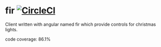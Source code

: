 # fir [![CircleCI](https://circleci.com/gh/skalagi/fir.svg?style=svg)](https://circleci.com/gh/skalagi/fir)

Client written with angular named fir which provide controls for christmas lights.

code coverage: 86.1%
